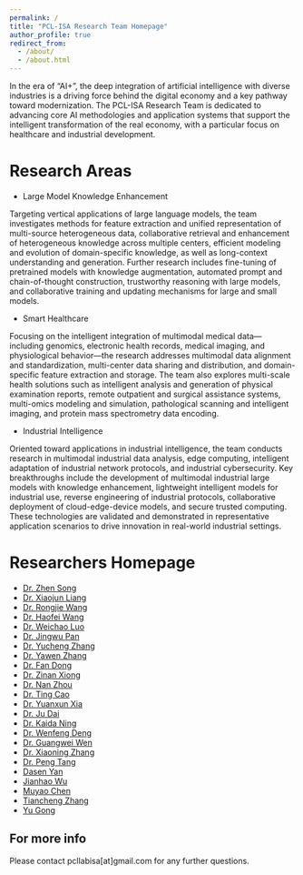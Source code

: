 ```yaml
---
permalink: /
title: "PCL-ISA Research Team Homepage"
author_profile: true
redirect_from: 
  - /about/
  - /about.html
---
```


In the era of “AI+”, the deep integration of artificial intelligence with diverse industries is a driving force behind the digital economy and a key pathway toward modernization. The PCL-ISA Research Team is dedicated to advancing core AI methodologies and application systems that support the intelligent transformation of the real economy, with a particular focus on healthcare and industrial development.

Research Areas
======

- Large Model Knowledge Enhancement

Targeting vertical applications of large language models, the team investigates methods for feature extraction and unified representation of multi-source heterogeneous data, collaborative retrieval and enhancement of heterogeneous knowledge across multiple centers, efficient modeling and evolution of domain-specific knowledge, as well as long-context understanding and generation. Further research includes fine-tuning of pretrained models with knowledge augmentation, automated prompt and chain-of-thought construction, trustworthy reasoning with large models, and collaborative training and updating mechanisms for large and small models.

- Smart Healthcare

Focusing on the intelligent integration of multimodal medical data—including genomics, electronic health records, medical imaging, and physiological behavior—the research addresses multimodal data alignment and standardization, multi-center data sharing and distribution, and domain-specific feature extraction and storage. The team also explores multi-scale health solutions such as intelligent analysis and generation of physical examination reports, remote outpatient and surgical assistance systems, multi-omics modeling and simulation, pathological scanning and intelligent imaging, and protein mass spectrometry data encoding.

- Industrial Intelligence

Oriented toward applications in industrial intelligence, the team conducts research in multimodal industrial data analysis, edge computing, intelligent adaptation of industrial network protocols, and industrial cybersecurity. Key breakthroughs include the development of multimodal industrial large models with knowledge enhancement, lightweight intelligent models for industrial use, reverse engineering of industrial protocols, collaborative deployment of cloud-edge-device models, and secure trusted computing. These technologies are validated and demonstrated in representative application scenarios to drive innovation in real-world industrial settings.


Researchers Homepage
======
- [Dr. Zhen Song](https://gaoj02.github.io/)
- [Dr. Xiaojun Liang](https://liangxj156.github.io/)
- [Dr. Rongjie Wang](https://rongjiewang.github.io/rjwang.github.io/)
- [Dr. Haofei Wang](https://haofei-wang.github.io/)
- [Dr. Weichao Luo](https://1359246372.github.io/WeichaoLuo.github.io//)
- [Dr. Jingwu Pan](https://mor5on.github.io/Jingwu.github.io/)
- [Dr. Yucheng Zhang](https://yucheng-zhang.github.io/)
- [Dr. Yawen Zhang](https://zhangyawen818.github.io/zyw/)
- [Dr. Fan Dong](https://fdong-pcl.github.io/)
- [Dr. Zinan Xiong](https://ttppss.github.io/zinanxiong/)
- [Dr. Nan Zhou](https://morthlee.github.io/)
- [Dr. Ting Cao](https://zjualbee.github.io/tingcao.github.io/)
- [Dr. Yuanxun Xia](https://yxx025124.github.io/)
- [Dr. Ju Dai](https://daiju-pcl.github.io/)
- [Dr. Kaida Ning](https://kaidaning.github.io/)
- [Dr. Wenfeng Deng](https://deng-wf.github.io/)
- [Dr. Guangwei Wen](https://guangweiwen.github.io)
- [Dr. Xiaoning Zhang](https://xn-zhang.github.io/)
- [Dr. Peng Tang](https://neitontang.github.io/)
- [Dasen Yan](https://yds1024.github.io/)
- [Jianhao Wu](https://andrewwjh.github.io/)
- [Muyao Chen](https://muyaoc.github.io/academicpages.github.io/)
- [Tiancheng Zhang](https://mikeztc.github.io/)
- [Yu Gong](https://gongy01.github.io/)


For more info
------
Please contact pcllabisa[at]gmail.com for any further questions.
